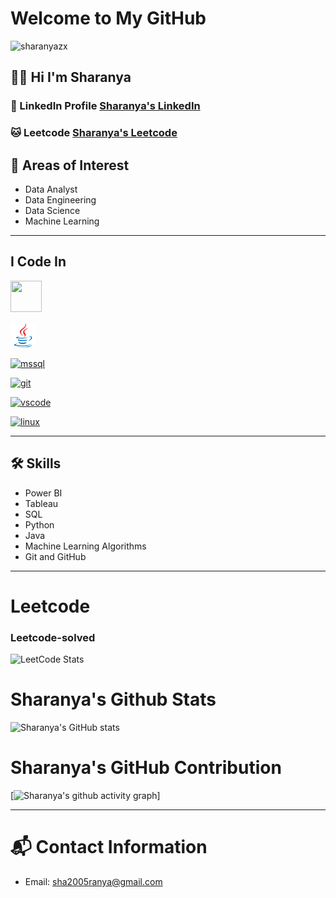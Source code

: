 # Welcome to My GitHub

<p align="left"> <img src="https://komarev.com/ghpvc/?username=sharanyazx&label=Profile%20views&color=0e75b6&style=flat" alt="sharanyazx" /> </p>


## 👩‍💻 Hi I'm Sharanya


### 🔗 LinkedIn Profile [Sharanya's LinkedIn](https://www.linkedin.com/in/sharanya-thirumoorthi)

### 🐱 Leetcode  [Sharanya's Leetcode](https://leetcode.com/u/Sharanya01/)



## 🌱 Areas of Interest
- Data Analyst
- Data Engineering
- Data Science
- Machine Learning
---
## I Code In

<img height="50" width="50" src="https://img.icons8.com/color/48/000000/python.png" /></a> <a href="https://www.java.com" target="_blank" rel="noreferrer">

<img src="https://raw.githubusercontent.com/devicons/devicon/master/icons/java/java-original.svg" alt="java" width="40" height="40"  /> </a> <a href="https://www.microsoft.com/en-us/sql-server" target="_blank" rel="noreferrer"> 

<img src="https://www.svgrepo.com/show/303229/microsoft-sql-server-logo.svg" alt="mssql" width="40" height="40"  /> </a> </p>


[![git](https://user-images.githubusercontent.com/80870870/226376967-f464b0a4-5906-4d91-bcab-4176898af55a.png)](https://github.com/surajbhan-3/Skills_logos)

[![vscode](https://user-images.githubusercontent.com/80870870/226378741-10a77626-378c-46c6-8dd4-e08617bcefcd.png)](https://github.com/surajbhan-3/Skills_logos)

[![linux](https://user-images.githubusercontent.com/80870870/226421962-46da77f8-2d0a-47bd-b58a-66f4a9ec0fd4.png)](https://github.com/surajbhan-3/Skills_logos)


---

## 🛠️ Skills
- Power BI
- Tableau
- SQL
- Python
- Java
- Machine Learning Algorithms
- Git and GitHub
----
# Leetcode
### Leetcode-solved
![LeetCode Stats](https://leetcard.jacoblin.cool/Sharanya01?theme=dark&font=Port%20Lligat%20Sans&ext=heatmap)

# Sharanya's Github Stats
![Sharanya's GitHub stats](https://github-readme-stats.vercel.app/api?username=Sharanyazx&show_icons=true&theme=radical)

# Sharanya's GitHub Contribution
[![Sharanya's github activity graph](https://github-readme-activity-graph.vercel.app/graph?username=Sharanyazx&bg_color=141414&color=9e4c98&line=317d4e&point=c478ba&area=true&hide_border=true)]



---

# 📬 Contact Information
- Email: sha2005ranya@gmail.com



